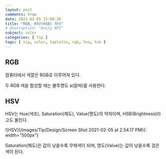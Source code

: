 ```yaml
---
layout: post
comments: true
date: 2021-02-05 15:00:20
title: "RGB, HSV(HSB) 차이"
# description: "Unity API"
subject: color
categories: [ Tip ]
tags: [ tip, color, taplette, rgb, hsv, hsb ]
---
```


## RGB

컴퓨터에서 색깔은 RGB로 이루어져 있다.

두 RGB 색을 합성할 때는 불투명도 a(알파)를 사용한다.

## HSV

HSV는 Hue(색조), Saturation(채도), Value(명도)의 약자이며, HSB(Brightness)라고도 불린다.

![HSV](/images/Tip/Design/Screen Shot 2021-02-05 at 2.54.17 PM){: width="500px"}

Saturation(채도)은 값이 낮을수록 무채색이 되며, 명도(Value)는 값이 낮을수록 검은색이 된다.


<!--
참고 : https://yeun.github.io/2016/03/21/rgb-and-hsb.html
-->


<!-- [공식 레퍼런스](https://docs.unity3d.com/ScriptReference/GameObject-activeSelf.html){:target="_blank"} -->